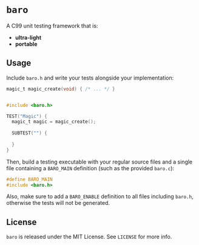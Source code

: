 # `baro`

A C99 unit testing framework that is:

- **ultra-light**
- **portable**

## Usage

Include `baro.h` and write your tests alongside your implementation:
 
```c
magic_t magic_create(void) { /* ... */ }


#include <baro.h>

TEST("Magic") {
  magic_t magic = magic_create();
 
  SUBTEST("") {
    
  }
}
```

Then, build a testing executable with your regular source files and a single
file containing a `BARO_MAIN` definition (such as the provided `baro.c`):

```c
#define BARO_MAIN
#include <baro.h>
```

Also, make sure to add a `BARO_ENABLE` definition to all files including
`baro.h`, otherwise the tests will not be generated.

## License

`baro` is released under the MIT License. See `LICENSE` for more info.
